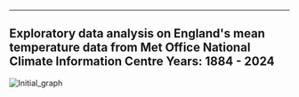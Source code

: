 -------------------------------------------------------------------------------------------------------------------
Exploratory data analysis on England's mean temperature data from Met Office National Climate Information Centre 
Years: 1884 - 2024 
-------------------------------------------------------------------------------------------------------------------


![Initial_graph](https://github.com/user-attachments/assets/e35a9a5c-726c-4624-b6c7-38b0f5cb6c98)









